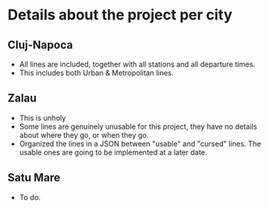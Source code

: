 # Details about the project per city
## Cluj-Napoca
- All lines are included, together with all stations and all departure times.
- This includes both Urban & Metropolitan lines.

## Zalau
- This is unholy
- Some lines are genuinely unusable for this project, they have no details about where they go, or when they go.
- Organized the lines in a JSON between "usable" and "cursed" lines. The usable ones are going to be implemented at a later date.

## Satu Mare
- To do.